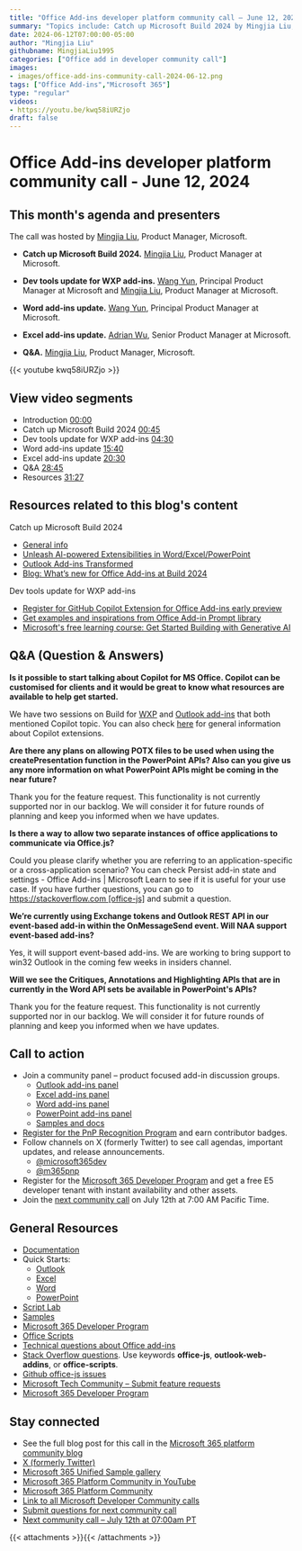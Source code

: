 ```yaml
---
title: "Office Add-ins developer platform community call – June 12, 2024"
summary: "Topics include: Catch up Microsoft Build 2024​ by Mingjia Liu, Product Manager at Microsoft, Dev tools update for WXP add-ins​ by Wang Yun, Principal Product Manager​ at Microsoft and Mingjia Liu, Product Manager at Microsoft, Word add-ins update​ by Wang Yun, Principal Product Manager​ at Microsoft, Excel add-ins update by Adrian Wu, Senior Product Manager​ at Microsoft. Call hosted by Mingjia Liu, Product Manager at Microsoft. Recorded on June 12, 2024."
date: 2024-06-12T07:00:00-05:00
author: "Mingjia Liu"
githubname: MingjiaLiu1995
categories: ["Office add in developer community call"]
images:
- images/office-add-ins-community-call-2024-06-12.png
tags: ["Office Add-ins","Microsoft 365"]
type: "regular"
videos:
- https://youtu.be/kwq58iURZjo
draft: false
---
```


# Office Add-ins developer platform community call - June 12, 2024

## This month's agenda and presenters

The call was hosted by [Mingjia Liu](https://www.linkedin.com/in/mingjia-liu-90a69a24a/), Product Manager, Microsoft.

* **Catch up Microsoft Build 2024.** [Mingjia Liu](https://www.linkedin.com/in/mingjia-liu-90a69a24a/), Product Manager at Microsoft.
* **Dev tools update for WXP add-ins.** [Wang Yun](https://www.linkedin.com/in/airwangyun/), Principal Product Manager at Microsoft and [Mingjia Liu](https://www.linkedin.com/in/mingjia-liu-90a69a24a/), Product Manager at Microsoft.
* **Word add-ins update.** [Wang Yun](https://www.linkedin.com/in/airwangyun/), Principal Product Manager at Microsoft.
* **Excel add-ins update.** [Adrian Wu](https://www.linkedin.com/in/adrian-wu-53462582/), Senior Product Manager at Microsoft.

* **Q&A.** [Mingjia Liu](https://www.linkedin.com/in/mingjia-liu-90a69a24a/), Product Manager, Microsoft.

{{< youtube kwq58iURZjo >}}

## View video segments

* Introduction [00:00]( https://youtu.be/kwq58iURZjo?t=0)
* Catch up Microsoft Build 2024 [00:45]( https://youtu.be/kwq58iURZjo?t=45)
* Dev tools update for WXP add-ins [04:30]( https://youtu.be/kwq58iURZjo?t=270)
* Word add-ins update [15:40]( https://youtu.be/kwq58iURZjo?t=940)
* Excel add-ins update [20:30]( https://youtu.be/kwq58iURZjo?t=1230)
* Q&A [28:45]( https://youtu.be/kwq58iURZjo?t=1725)
* Resources [31:27]( https://youtu.be/kwq58iURZjo?t=1887)

## Resources related to this blog's content
Catch up Microsoft Build 2024
* [General info](https://build.microsoft.com/)
* [Unleash AI-powered Extensibilities in Word/Excel/PowerPoint](https://youtu.be/I44RtBr01Lw)
* [Outlook Add-ins Transformed](https://youtu.be/5NKLh9D1Z3Q?si=HQous-VY_jfsGcWK)
* [Blog: What’s new for Office Add-ins at Build 2024](https://devblogs.microsoft.com/microsoft365dev/whats-new-for-office-add-ins-at-build-2024)

Dev tools update for WXP add-ins
* [Register for GitHub Copilot Extension for Office Add-ins early preview](https://forms.office.com/r/X40i91QN4u)
* [Get examples and inspirations from Office Add-in Prompt library](aka.ms/OfficeAddinsPromptLibrary)
* [Microsoft's free learning course: Get Started Building with Generative AI](https://github.com/microsoft/generative-ai-for-beginners)

## Q&A (Question & Answers)

**Is it possible to start talking about Copilot for MS Office. Copilot can be customised for clients and it would be great to know what resources are available to help get started.**

We have two sessions on Build for [WXP](https://aka.ms/OD506) and [Outlook add-ins](https://aka.ms/OD507) that both mentioned Copilot topic. You can also check [here](aka.ms/copilot_extensibility) for general information about Copilot extensions. 

**Are there any plans on allowing POTX files to be used when using the createPresentation function in the PowerPoint APIs? Also can you give us any more information on what PowerPoint APIs might be coming in the near future?**

Thank you for the feature request. This functionality is not currently supported nor in our backlog. We will consider it for future rounds of planning and keep you informed when we have updates.

**Is there a way to allow two separate instances of office applications to communicate via Office.js?**

Could you please clarify whether you are referring to an application-specific or a cross-application scenario? You can check Persist add-in state and settings - Office Add-ins | Microsoft Learn to see if it is useful for your use case. If you have further questions, you can go to https://stackoverflow.com [office-js] and submit a question.

**We’re currently using Exchange tokens and Outlook REST API in our event-based add-in within the OnMessageSend event. Will NAA support event-based add-ins?**

Yes, it will support event-based add-ins. We are working to bring support to win32 Outlook in the coming few weeks in insiders channel.

**Will we see the Critiques, Annotations and Highlighting APIs that are in currently in the Word API sets be available in PowerPoint's APIs?**

Thank you for the feature request. This functionality is not currently supported nor in our backlog. We will consider it for future rounds of planning and keep you informed when we have updates.


## Call to action

* Join a community panel – product focused add-in discussion groups.
    * [Outlook add-ins panel](https://ux.microsoft.com/Panel/OutlookAddinDeveloper)
    * [Excel add-ins panel](https://ux.microsoft.com/Panel/ExcelAddinDeveloper)
    * [Word add-ins panel](https://ux.microsoft.com/Panel/WordAddinDeveloper)
    * [PowerPoint add-ins panel](https://ux.microsoft.com/Panel/PowerPointAddinDeveloper)
    * [Samples and docs](https://ux.microsoft.com/Panel/OfficeAddinImproveSamplesDocs)
* [Register for the PnP Recognition Program](https://pnp.github.io/recognitionprogram/) and earn contributor badges.
* Follow channels on X (formerly Twitter) to see call agendas, important updates, and release announcements.
    * [@microsoft365dev](https://twitter.com/microsoft365dev)
    * [@m365pnp](https://twitter.com/m365pnp)
* Register for the [Microsoft 365 Developer Program](https://aka.ms/m365/devprogram) and get a free E5 developer tenant with instant availability and other assets.
* Join the [next community call](https://aka.ms/officeaddinscommunitycall) on July 12th at 7:00 AM Pacific Time.

## General Resources

* [Documentation](https://aka.ms/office-add-ins-docs)
* Quick Starts:
    * [Outlook](https://learn.microsoft.com/office/dev/add-ins/quickstarts/outlook-quickstart)
    * [Excel](https://learn.microsoft.com/office/dev/add-ins/quickstarts/excel-quickstart-jquery)
    * [Word](https://learn.microsoft.com/office/dev/add-ins/quickstarts/word-quickstart)
    * [PowerPoint](https://learn.microsoft.com/office/dev/add-ins/quickstarts/powerpoint-quickstart)
* [Script Lab](https://aka.ms/getscriptlab)
* [Samples](https://aka.ms/officeaddinsamples)
* [Microsoft 365 Developer Program](https://aka.ms/M365devprogram)
* [Office Scripts](aka.ms/office-scripts-docs)
* [Technical questions about Office add-ins](https://aka.ms/office-addins-dev-questions)
* [Stack Overflow questions](https://stackoverflow.com). Use keywords **office-js**, **outlook-web-addins**, or **office-scripts**.
* [Github office-js issues](https://github.com/OfficeDev/office-js/issues)
* [Microsoft Tech Community – Submit feature requests](https://aka.ms/m365dev-suggestions)
* [Microsoft 365 Developer Program](https://aka.ms/M365devprogram)

## Stay connected

* See the full blog post for this call in the [Microsoft 365 platform community blog](https://aka.ms/m365pnp/blog)
* [X (formerly Twitter)](https://twitter.com/microsoft365dev)
* [Microsoft 365 Unified Sample gallery](https://aka.ms/community/samples)
* [Microsoft 365 Platform Community in YouTube](https://aka.ms/community/videos)
* [Microsoft 365 Platform Community](https://aka.ms/community/home)
* [Link to all Microsoft Developer Community calls](https://aka.ms/M365DevCalls)
* [Submit questions for next community call](https://aka.ms/officeaddinsform)
* [Next community call – July 12th at 07:00am PT](https://aka.ms/officeaddinscommunitycall)

{{< attachments >}}{{< /attachments >}}
